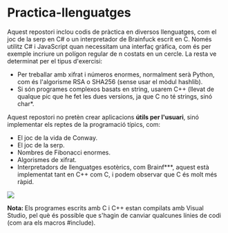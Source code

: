 # Practica-llenguatges
Aquest repostori inclou codis de pràctica en diversos llenguatges, com el joc de la serp en C# o un interpretador de Brainfuck escrit en C.
Només utilitz C# i JavaScript quan necessitam una interfaç gràfica, com és per exemple incriure un polígon regular de n costats en un cercle. La resta ve determinat per el tipus d'exercisi:
- Per treballar amb xifrat i números enormes, normalment serà Python, com és l'algorisme RSA o SHA256 (sense usar el mòdul hashlib).
- Si són programes complexos basats en string, usarem C++ (llevat de qualque pic que he fet les dues versions, ja que C no té strings, sinó char*.

Aquest repostori no pretèn crear aplicacions <b>útils per l'usuari</b>, sinó implementar els reptes de la programació típics, com:
- El joc de la vida de Conway.
- El joc de la serp.
- Nombres de Fibonacci enormes.
- Algorismes de xifrat.
- Interpretadors de llenguatges esotèrics, com Brainf***, aquest està implementat tant en C++ com C, i podem observar que C és molt més ràpid.

<img src="http://gerry-proves-web.000webhostapp.com/GitHub%20portada.png">

<b>Nota: </b>Els programes escrits amb C i C++ estan compilats amb Visual Studio, pel què és possible que s'hagin de canviar qualcunes línies de codi (com ara els macros #include). 
